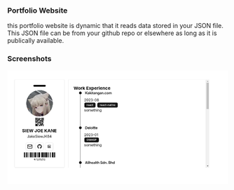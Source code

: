 ### Portfolio Website

this portfolio website is dynamic that it reads data stored in your JSON file. This JSON file can be from your github repo or elsewhere as long as it is publically available.

### Screenshots

![screenshot-1](./screenshots/screenshot-1.png)
